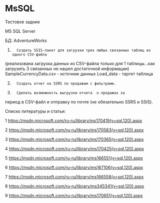# MsSQL

Тестовое задние

MS SQL Server

БД: AdventureWorks

1.       Создать SSIS-пакет для загрузки трех любых связанных таблиц из одного CSV-файла
(реализована загрузка данных из CSV-файла только для 1 таблицы...как загрузить 3 связанных не нашел достаточной информации)
SampleCurrencyData.csv - источник данных 
Load_data - таргет таблица 

2.       Создать отчет на SSRS по продажам с фильтрами.

3.       Сделать возможность выгрузки отчета  о продажах за 
период в CSV-файл и отправку по почте (не обязательно SSRS и SSIS).

Списко литературы и статьи:

1 https://msdn.microsoft.com/ru-ru/library/ms170419(v=sql.120).aspx

2 https://msdn.microsoft.com/ru-ru/library/ms170583(v=sql.120).aspx

3 https://msdn.microsoft.com/ru-ru/library/ms170365(v=sql.120).aspx

4 https://msdn.microsoft.com/ru-ru/library/ms170425(v=sql.120).aspx

5 https://msdn.microsoft.com/ru-ru/library/ms166551(v=sql.120).aspx

6 https://msdn.microsoft.com/ru-ru/library/ms167106(v=sql.120).aspx

7 https://msdn.microsoft.com/ru-ru/library/ms166558(v=sql.120).aspx

8 https://msdn.microsoft.com/ru-ru/library/ms345341(v=sql.120).aspx

9 https://msdn.microsoft.com/ru-ru/library/ms170651(v=sql.120).aspx
